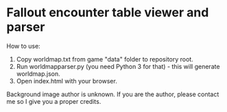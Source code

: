 Fallout encounter table viewer and parser
============

How to use:
1) Copy worldmap.txt from game "data" folder to repository root.
2) Run worldmapparser.py (you need Python 3 for that) - this will generate worldmap.json.
3) Open index.html with your browser.

Background image author is unknown. If you are the author, please contact me so I give you a proper credits.
